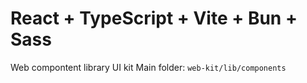 # React + TypeScript + Vite + Bun + Sass
Web compontent library UI kit
Main folder: `web-kit/lib/components`

